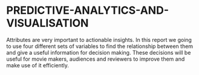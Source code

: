 # PREDICTIVE-ANALYTICS-AND-VISUALISATION
Attributes are very important to actionable insights. In this report we going to use four different sets of variables to find the relationship between them and give a useful information for decision making. These decisions will be useful for movie makers, audiences and reviewers to improve them and make use of it efficiently. 
